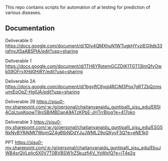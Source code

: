 This repo contains scripts for automation of ai testing for prediction of various diseases.

## Documentation
Deliverable 0 https://docs.google.com/document/d/1DIy4QMXhuN1WTugkHYvzlEG9dk33igfnvJtSaABSPIA/edit?usp=sharing

Deliverable 1 https://docs.google.com/document/d/1TH6YRstemGCZDjK1TGT13lmQfvOwbS9OFryXHd0HiRY/edit?usp=sharing

Deliverable 2A https://docs.google.com/document/d/1bgyftC6yqj4RCiM3Pox7gRTZbQzmsumiEoOpZ-HgIUA/edit?usp=sharing

Deliverable 2B https://sjsu0-my.sharepoint.com/:w:/g/personal/chaitanyanaidu_guntipalli_sjsu_edu/ER5IACpLtupKqowT9niSBiMBDanA9ATzKPbE-JHTrrBIog?e=417okn

Deliverable 3 https://sjsu0-my.sharepoint.com/:w:/g/personal/chaitanyanaidu_guntipalli_sjsu_edu/ESG5NxNyBYRAtMt7WomQZ4gBtbNDdYJuJWML29oQXyvF3Q?e=eNE1k0

PPT https://sjsu0-my.sharepoint.com/:p:/g/personal/chaitanyanaidu_guntipalli_sjsu_edu/EbuJWB4srQVLpljc6X0V7T0BVBSW1rZ5kuzfi4V_YoWsfQ?e=jT4e2g
